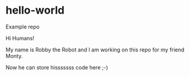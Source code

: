# hello-world
Example repo

Hi Humans!

My name is Robby the Robot and I am working on this repo for my friend Monty.

Now he can store hisssssss code here ;-)
